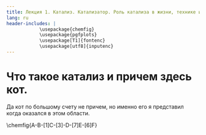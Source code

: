 ```yaml
---
title: Лекция 1. Катализ. Катализатор. Роль катализа в жизни, технике и промышленности.
lang: ru
header-includes: |
            \usepackage{chemfig}
            \usepackage{pgfplots}
            \usepackage[T1]{fontenc}
            \usepackage[utf8]{inputenc}
---
```


# Что такое катализ и причем здесь кот.

Да кот по большому счету не причем, но именно его я представил когда оказался в этом области. 


\chemfig{A-B-[1]C-[3]-D-[7]E-[6]F}


